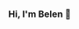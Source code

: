 ### Hi, I'm Belen 👋

<!--
**BelenCa2talan/BelenCatalan** is a ✨ _special_ ✨ repository because its `README.md` (this file) appears on your GitHub profile.


<img src = "https://media.giphy.com/media/L3dJyY1KAXxL7SkbaU/giphy.gif">

Here are some ideas to get you started:

- 🔭 I’m currently working on ...
- 🌱 I’m currently learning ...
- 👯 I’m looking to collaborate on ...
- 🤔 I’m looking for help with ...
- 💬 Ask me about ...
- 📫 How to reach me: ...
- 😄 Pronouns: ...
- ⚡ Fun fact: ...
-->
